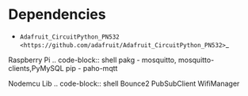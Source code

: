 Dependencies
=============
* `Adafruit_CircuitPython_PN532 <https://github.com/adafruit/Adafruit_CircuitPython_PN532>`_

Raspberry Pi 
.. code-block:: shell
    pakg - mosquitto, mosquitto-clients,PyMySQL
    pip  - paho-mqtt

 Nodemcu Lib
.. code-block:: shell
    Bounce2
    PubSubClient
    WifiManager